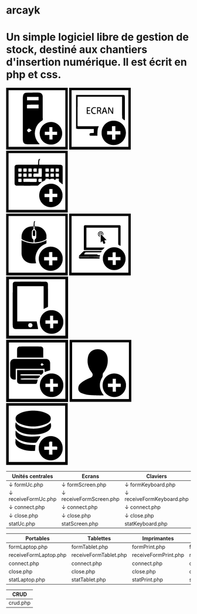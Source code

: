 # arcayk



 Un simple logiciel libre de gestion de stock, destiné aux chantiers d'insertion numérique. Il est écrit en php et css.
 ==

![img](https://github.com/N0r3f/arcayk/blob/main/doc/img/uc.png) 
![img](https://github.com/N0r3f/arcayk/blob/main/doc/img/screen.png)
![img](https://github.com/N0r3f/arcayk/blob/main/doc/img/keyboard.png)  
![img](https://github.com/N0r3f/arcayk/blob/main/doc/img/mouse.png)
![img](https://github.com/N0r3f/arcayk/blob/main/doc/img/laptop.png)
![img](https://github.com/N0r3f/arcayk/blob/main/doc/img/tablet.png)  
![img](https://github.com/N0r3f/arcayk/blob/main/doc/img/print.png)
![img](https://github.com/N0r3f/arcayk/blob/main/doc/img/adh.png)
![img](https://github.com/N0r3f/arcayk/blob/main/doc/img/crud.png)

Unités centrales | Ecrans | Claviers | Souris  
------------- | ------------- | ------------- | -------------
↓ formUc.php |↓ formScreen.php |↓ formKeyboard.php |↓ formMouse.php
↓ receiveFormUc.php |↓ receiveFormScreen.php |↓ receiveFormKeyboard.php |↓ receiveFormMouse.php  
↓ connect.php |↓ connect.php |↓ connect.php |↓ connect.php 
↓ close.php |↓ close.php |↓ close.php |↓ close.php 
statUc.php | statScreen.php | statKeyboard.php | statMouse.php 

Portables | Tablettes | Imprimantes | Adhérents 
------------- | ------------- | ------------- | -------------
formLaptop.php | formTablet.php | formPrint.php | formAdh.php 
receiveFormLaptop.php | receiveFormTablet.php  | receiveFormPrint.php | receiveFormAdh.php 
connect.php | connect.php | connect.php | connect.php 
close.php | close.php | close.php | close.php
statLaptop.php | statTablet.php | statPrint.php | statAdh.php 

CRUD |
------------- |
crud.php | crud/ | add.php | edit.php | delete.php |
